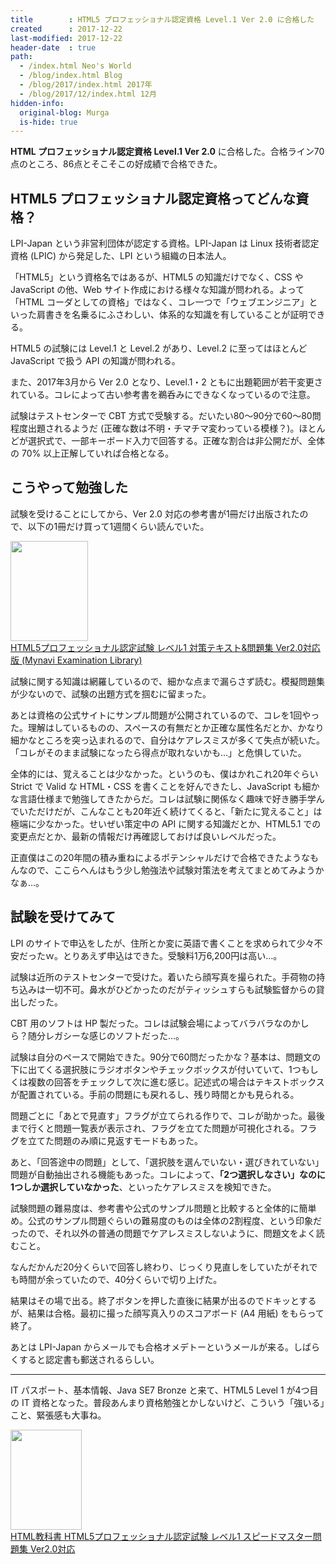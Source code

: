 ```yaml
---
title        : HTML5 プロフェッショナル認定資格 Level.1 Ver 2.0 に合格した
created      : 2017-12-22
last-modified: 2017-12-22
header-date  : true
path:
  - /index.html Neo's World
  - /blog/index.html Blog
  - /blog/2017/index.html 2017年
  - /blog/2017/12/index.html 12月
hidden-info:
  original-blog: Murga
  is-hide: true
---
```


__HTML プロフェッショナル認定資格 Level.1 Ver 2.0__ に合格した。合格ライン70点のところ、86点とそこそこの好成績で合格できた。

## HTML5 プロフェッショナル認定資格ってどんな資格？

LPI-Japan という非営利団体が認定する資格。LPI-Japan は Linux 技術者認定資格 (LPIC) から発足した、LPI という組織の日本法人。

「HTML5」という資格名ではあるが、HTML5 の知識だけでなく、CSS や JavaScript の他、Web サイト作成における様々な知識が問われる。よって「HTML コーダとしての資格」ではなく、コレ一つで「ウェブエンジニア」といった肩書きを名乗るにふさわしい、体系的な知識を有していることが証明できる。

HTML5 の試験には Level.1 と Level.2 があり、Level.2 に至ってはほとんど JavaScript で扱う API の知識が問われる。

また、2017年3月から Ver 2.0 となり、Level.1・2 ともに出題範囲が若干変更されている。コレによって古い参考書を鵜呑みにできなくなっているので注意。

試験はテストセンターで CBT 方式で受験する。だいたい80〜90分で60〜80問程度出題されるようだ (正確な数は不明・チマチマ変わっている模様？)。ほとんどが選択式で、一部キーボード入力で回答する。正確な割合は非公開だが、全体の 70% 以上正解していれば合格となる。

## こうやって勉強した

試験を受けることにしてから、Ver 2.0 対応の参考書が1冊だけ出版されたので、以下の1冊だけ買って1週間くらい読んでいた。

<div class="ad-amazon">
  <div class="ad-amazon-image">
    <a href="https://www.amazon.co.jp/dp/4839962677?tag=neos21-22&amp;linkCode=osi&amp;th=1&amp;psc=1">
      <img src="https://m.media-amazon.com/images/I/51enLiEOnXL._SL160_.jpg" width="124" height="160">
    </a>
  </div>
  <div class="ad-amazon-info">
    <div class="ad-amazon-title">
      <a href="https://www.amazon.co.jp/dp/4839962677?tag=neos21-22&amp;linkCode=osi&amp;th=1&amp;psc=1">HTML5プロフェッショナル認定試験 レベル1 対策テキスト&amp;問題集 Ver2.0対応版 (Mynavi Examination Library)</a>
    </div>
  </div>
</div>

試験に関する知識は網羅しているので、細かな点まで漏らさず読む。模擬問題集が少ないので、試験の出題方式を掴むに留まった。

あとは資格の公式サイトにサンプル問題が公開されているので、コレを1回やった。理解はしているものの、スペースの有無だとか正確な属性名だとか、かなり細かなところを突っ込まれるので、自分はケアレスミスが多くて失点が続いた。「コレがそのまま試験になったら得点が取れないかも…」と危惧していた。

全体的には、覚えることは少なかった。というのも、僕はかれこれ20年ぐらい Strict で Valid な HTML・CSS を書くことを好んできたし、JavaScript も細かな言語仕様まで勉強してきたからだ。コレは試験に関係なく趣味で好き勝手学んでいただけだが、こんなことも20年近く続けてくると、「新たに覚えること」は極端に少なかった。せいぜい策定中の API に関する知識だとか、HTML5.1 での変更点だとか、最新の情報だけ再確認しておけば良いレベルだった。

正直僕はこの20年間の積み重ねによるポテンシャルだけで合格できたようなもんなので、ここらへんはもう少し勉強法や試験対策法を考えてまとめてみようかなぁ…。

## 試験を受けてみて

LPI のサイトで申込をしたが、住所とか変に英語で書くことを求められて少々不安だったｗ。とりあえず申込はできた。受験料1万6,200円は高い…。

試験は近所のテストセンターで受けた。着いたら顔写真を撮られた。手荷物の持ち込みは一切不可。鼻水がひどかったのだがティッシュすらも試験監督からの貸出しだった。

CBT 用のソフトは HP 製だった。コレは試験会場によってバラバラなのかしら？随分レガシーな感じのソフトだった…。

試験は自分のペースで開始できた。90分で60問だったかな？基本は、問題文の下に出てくる選択肢にラジオボタンやチェックボックスが付いていて、1つもしくは複数の回答をチェックして次に進む感じ。記述式の場合はテキストボックスが配置されている。手前の問題にも戻れるし、残り時間とかも見られる。

問題ごとに「あとで見直す」フラグが立てられる作りで、コレが助かった。最後まで行くと問題一覧表が表示され、フラグを立てた問題が可視化される。フラグを立てた問題のみ順に見返すモードもあった。

あと、「回答途中の問題」として、「選択肢を選んでいない・選びきれていない」問題が自動抽出される機能もあった。コレによって、__「2つ選択しなさい」なのに1つしか選択していなかった__、といったケアレスミスを検知できた。

試験問題の難易度は、参考書や公式のサンプル問題と比較すると全体的に簡単め。公式のサンプル問題ぐらいの難易度のものは全体の2割程度、という印象だったので、それ以外の普通の問題でケアレスミスしないように、問題文をよく読むこと。

なんだかんだ20分くらいで回答し終わり、じっくり見直しをしていたがそれでも時間が余っていたので、40分くらいで切り上げた。

結果はその場で出る。終了ボタンを押した直後に結果が出るのでドキッとするが、結果は合格。最初に撮った顔写真入りのスコアボード (A4 用紙) をもらって終了。

あとは LPI-Japan からメールでも合格オメデトーというメールが来る。しばらくすると認定書も郵送されるらしい。

---

IT パスポート、基本情報、Java SE7 Bronze と来て、HTML5 Level 1 が4つ目の IT 資格となった。普段あんまり資格勉強とかしないけど、こういう「強いる」こと、緊張感も大事ね。

<div class="ad-amazon">
  <div class="ad-amazon-image">
    <a href="https://www.amazon.co.jp/dp/479815461X?tag=neos21-22&amp;linkCode=osi&amp;th=1&amp;psc=1">
      <img src="https://m.media-amazon.com/images/I/51OxTupmsDL._SL160_.jpg" width="114" height="160">
    </a>
  </div>
  <div class="ad-amazon-info">
    <div class="ad-amazon-title">
      <a href="https://www.amazon.co.jp/dp/479815461X?tag=neos21-22&amp;linkCode=osi&amp;th=1&amp;psc=1">HTML教科書 HTML5プロフェッショナル認定試験 レベル1 スピードマスター問題集 Ver2.0対応</a>
    </div>
  </div>
</div>
